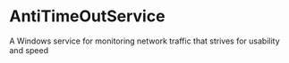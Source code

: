 # AntiTimeOutService
A Windows service for monitoring network traffic that strives for usability and speed
